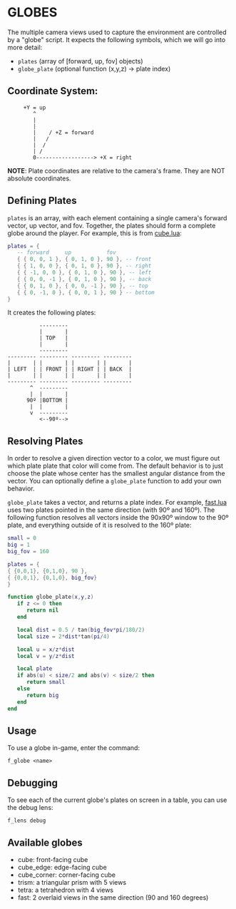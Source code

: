 # GLOBES

The multiple camera views used to capture the environment are controlled by a
"globe" script.  It expects the following symbols, which we will go into more
detail:

- `plates` (array of [forward, up, fov] objects)
- `globe_plate` (optional function (x,y,z) -> plate index)


## Coordinate System:
    
```
     +Y = up
        ^
        |
        |
        |    / +Z = forward
        |   /
        |  /
        | /
        0------------------> +X = right
```

__NOTE__: Plate coordinates are relative to the camera's frame.  They are NOT
absolute coordinates.

## Defining Plates

`plates` is an array, with each element containing a single camera's forward
vector, up vector, and fov. Together, the plates should form a complete globe
around the player.  For example, this is from [cube.lua](cube.lua):

```lua
plates = {
   -- forward     up           fov
   { { 0, 0, 1 }, { 0, 1, 0 }, 90 }, -- front
   { { 1, 0, 0 }, { 0, 1, 0 }, 90 }, -- right
   { { -1, 0, 0 }, { 0, 1, 0 }, 90 }, -- left
   { { 0, 0, -1 }, { 0, 1, 0 }, 90 }, -- back
   { { 0, 1, 0 }, { 0, 0, -1 }, 90 }, -- top
   { { 0, -1, 0 }, { 0, 0, 1 }, 90 } -- bottom
}
```

It creates the following plates:

```
          ---------
          |       |
          | TOP   |
          |       |
          ---------
--------- --------- --------- ---------
|       | |       | |       | |       |
| LEFT  | | FRONT | | RIGHT | | BACK  |
|       | |       | |       | |       |
--------- --------- --------- ---------
       ^  ---------
       |  |       |
      90º |BOTTOM |
       |  |       |
       v  ---------
          <--90º-->
```

## Resolving Plates

In order to resolve a given direction vector to a color, we must figure out
which plate plate that color will come from. The default behavior is to just
choose the plate whose center has the smallest angular distance from the
vector.  You can optionally define a `globe_plate` function to add your own
behavior.

`globe_plate` takes a vector, and returns a plate index.  For example,
[fast.lua](fast.lua) uses two plates pointed in the same direction (with 90º
and 160º).  The following function resolves all vectors inside the 90x90º
window to the 90º plate, and everything outside of it is resolved to the 160º
plate:

```lua
small = 0
big = 1
big_fov = 160

plates = {
{ {0,0,1}, {0,1,0}, 90 },
{ {0,0,1}, {0,1,0}, big_fov}
}

function globe_plate(x,y,z)
   if z <= 0 then
      return nil
   end

   local dist = 0.5 / tan(big_fov*pi/180/2)
   local size = 2*dist*tan(pi/4)

   local u = x/z*dist
   local v = y/z*dist

   local plate
   if abs(u) < size/2 and abs(v) < size/2 then
      return small
   else
      return big
   end
end
```

## Usage

To use a globe in-game, enter the command:

```
f_globe <name>
```

## Debugging

To see each of the current globe's plates on screen in a table, you can use the
debug lens:

```
f_lens debug
```

## Available globes

- cube: front-facing cube
- cube_edge: edge-facing cube
- cube_corner: corner-facing cube
- trism: a triangular prism with 5 views
- tetra: a tetrahedron with 4 views
- fast:  2 overlaid views in the same direction (90 and 160 degrees)

